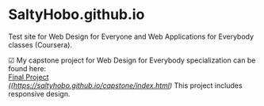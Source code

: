 # SaltyHobo.github.io
Test site for Web Design for Everyone and Web Applications for Everybody classes (Coursera).

&#9745; My capstone project for Web Design for Everybody specialization can be found here: <br>
<a href="https://saltyhobo.github.io/capstone/index.html">Final Project</a><br>
<cite> ((https://saltyhobo.github.io/capstone/index.html)</cite>
This project includes responsive design.
